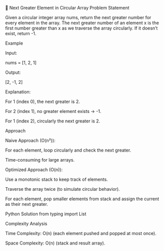 📘 Next Greater Element in Circular Array
Problem Statement

Given a circular integer array nums, return the next greater number for every element in the array.
The next greater number of an element x is the first number greater than x as we traverse the array circularly. If it doesn’t exist, return -1.

Example

Input:

nums = [1, 2, 1]


Output:

[2, -1, 2]


Explanation:

For 1 (index 0), the next greater is 2.

For 2 (index 1), no greater element exists → -1.

For 1 (index 2), circularly the next greater is 2.

Approach

Naive Approach (O(n²)):

For each element, loop circularly and check the next greater.

Time-consuming for large arrays.

Optimized Approach (O(n)):

Use a monotonic stack to keep track of elements.

Traverse the array twice (to simulate circular behavior).

For each element, pop smaller elements from stack and assign the current as their next greater.

Python Solution
from typing import List

Complexity Analysis

Time Complexity: O(n) (each element pushed and popped at most once).

Space Complexity: O(n) (stack and result array).
